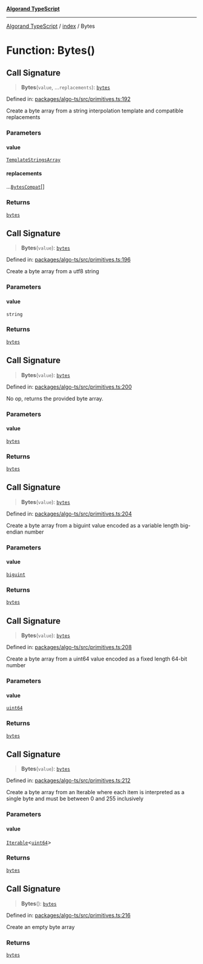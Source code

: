 [**Algorand TypeScript**](../../README.md)

***

[Algorand TypeScript](../../modules.md) / [index](../README.md) / Bytes

# Function: Bytes()

## Call Signature

> **Bytes**(`value`, ...`replacements`): [`bytes`](../type-aliases/bytes.md)

Defined in: [packages/algo-ts/src/primitives.ts:192](https://github.com/algorandfoundation/puya-ts/blob/main/packages/algo-ts/src/primitives.ts#L192)

Create a byte array from a string interpolation template and compatible replacements

### Parameters

#### value

[`TemplateStringsArray`](../-internal-/interfaces/TemplateStringsArray.md)

#### replacements

...[`BytesCompat`](../type-aliases/BytesCompat.md)[]

### Returns

[`bytes`](../type-aliases/bytes.md)

## Call Signature

> **Bytes**(`value`): [`bytes`](../type-aliases/bytes.md)

Defined in: [packages/algo-ts/src/primitives.ts:196](https://github.com/algorandfoundation/puya-ts/blob/main/packages/algo-ts/src/primitives.ts#L196)

Create a byte array from a utf8 string

### Parameters

#### value

`string`

### Returns

[`bytes`](../type-aliases/bytes.md)

## Call Signature

> **Bytes**(`value`): [`bytes`](../type-aliases/bytes.md)

Defined in: [packages/algo-ts/src/primitives.ts:200](https://github.com/algorandfoundation/puya-ts/blob/main/packages/algo-ts/src/primitives.ts#L200)

No op, returns the provided byte array.

### Parameters

#### value

[`bytes`](../type-aliases/bytes.md)

### Returns

[`bytes`](../type-aliases/bytes.md)

## Call Signature

> **Bytes**(`value`): [`bytes`](../type-aliases/bytes.md)

Defined in: [packages/algo-ts/src/primitives.ts:204](https://github.com/algorandfoundation/puya-ts/blob/main/packages/algo-ts/src/primitives.ts#L204)

Create a byte array from a biguint value encoded as a variable length big-endian number

### Parameters

#### value

[`biguint`](../type-aliases/biguint.md)

### Returns

[`bytes`](../type-aliases/bytes.md)

## Call Signature

> **Bytes**(`value`): [`bytes`](../type-aliases/bytes.md)

Defined in: [packages/algo-ts/src/primitives.ts:208](https://github.com/algorandfoundation/puya-ts/blob/main/packages/algo-ts/src/primitives.ts#L208)

Create a byte array from a uint64 value encoded as a fixed length 64-bit number

### Parameters

#### value

[`uint64`](../type-aliases/uint64.md)

### Returns

[`bytes`](../type-aliases/bytes.md)

## Call Signature

> **Bytes**(`value`): [`bytes`](../type-aliases/bytes.md)

Defined in: [packages/algo-ts/src/primitives.ts:212](https://github.com/algorandfoundation/puya-ts/blob/main/packages/algo-ts/src/primitives.ts#L212)

Create a byte array from an Iterable<uint64> where each item is interpreted as a single byte and must be between 0 and 255 inclusively

### Parameters

#### value

[`Iterable`](../-internal-/interfaces/Iterable.md)\<[`uint64`](../type-aliases/uint64.md)\>

### Returns

[`bytes`](../type-aliases/bytes.md)

## Call Signature

> **Bytes**(): [`bytes`](../type-aliases/bytes.md)

Defined in: [packages/algo-ts/src/primitives.ts:216](https://github.com/algorandfoundation/puya-ts/blob/main/packages/algo-ts/src/primitives.ts#L216)

Create an empty byte array

### Returns

[`bytes`](../type-aliases/bytes.md)

